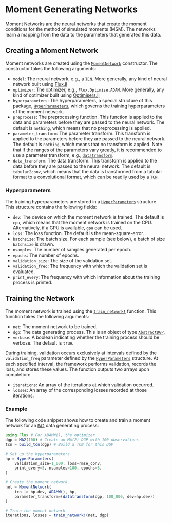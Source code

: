 # Moment Generating Networks

Moment Networks are the neural networks that create the moment conditions for the method of simulated moments (MSM). The networks learn a mapping from the data to the parameters that generated this data. 

## Creating a Moment Network


Moment networks are created using the [`MomentNetwork`](@ref) constructor. The constructor takes the following arguments:

+ `model`: The neural network, e.g., a [`TCN`](@ref). More generally, any kind of neural network built using [Flux.jl](https://fluxml.ai/Flux.jl/dev/)
+ `optimizer`: The optimizer, e.g., `Flux.Optimise.ADAM`. More generally, any kind of optimizer built using [Optimisers.jl](https://fluxml.ai/Optimisers.jl/dev/)
+ `hyperparameters`: The hyperparameters, a special structure of this package, [`HyperParameters`](@ref), which governs the training hyperparameters of the moment network.
+ `preprocess`: The preprocessing function. This function is applied to the data and parameters before they are passed to the neural network. The default is `nothing`, which means that no preprocessing is applied.
+ `parameter_transform`: The parameter transform. This transform is applied to the parameters before they are passed to the neural network. The default is `nothing`, which means that no transform is applied. Note that if the ranges of the parameters vary greatly, it is recommended to use a parameter transform, e.g., [`datatransform`](@ref).
+ `data_transform`: The data transform. This transform is applied to the data before they are passed to the neural network. The default is `tabular2conv`, which means that the data is transformed from a tabular format to a convolutional format, which can be readily used by a [`TCN`](@ref).

### Hyperparameters

The training hyperparameters are stored in a [`HyperParameters`](@ref) structure. This structure contains the following fields:
+ `dev`: The device on which the moment network is trained. The default is `cpu`, which means that the moment network is trained on the CPU. Alternatively, if a GPU is available, `gpu` can be used.
+ `loss`: The loss function. The default is the mean-square-error.
+ `batchsize`: The batch size. For each sample (see below), a batch of size `batchsize` is drawn.
+ `nsamples`: The number of samples generated per epoch.
+ `epochs`: The number of epochs.
+ `validation_size`: The size of the validation set. 
+ `validation_freq`: The frequency with which the validation set is evaluated.
+ `print_every`: The frequency with which information about the training process is printed.

## Training the Network

The moment network is trained using the [`train_network!`](@ref) function. This function takes the following arguments:  
+ `net`: The moment network to be trained.
+ `dgp`: The data generating process. This is an object of type [`AbstractDGP`](@ref).
+ `verbose`: A boolean indicating whether the training process should be verbose. The default is `true`.

During training, validation occurs exclusively at intervals defined by the `validation_freq` parameter defined by the [`HyperParameters`](@ref) structure. At each specified interval, the framework performs validation, records the loss, and stores these values. The function outputs two arrays upon completion:   
+ `iterations`: An array of the iterations at which validation occurred.
+ `losses`: An array of the corresponding losses recorded at those iterations.

### Example
The following code snippet shows how to create and train a moment network for an [`MA2`](@ref) data generating process:

```julia
using Flux # For ADAMW(), the optimizer
dgp = MA2(100) # Create an MA(2) DGP with 100 observations
tcn = build_tcn(dgp) # Build a TCN for this DGP

# Set up the hyperparameters
hp = HyperParameters(
    validation_size=1_000, loss=rmse_conv, 
    print_every=5, nsamples=100, epochs=5,
)

# Create the moment network
net = MomentNetwork(
    tcn |> hp.dev, ADAMW(), hp, 
    parameter_transform=(datatransform(dgp, 100_000, dev=hp.dev))
)

# Train the moment network
iterations, losses = train_network!(net, dgp)
```